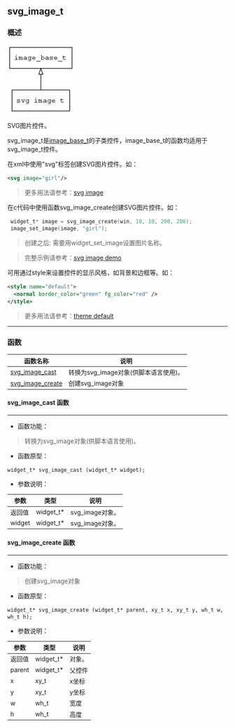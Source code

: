 ## svg\_image\_t
### 概述
![image](images/svg_image_t_0.png)

 SVG图片控件。

 svg\_image\_t是[image\_base\_t](image_base_t.md)的子类控件，image\_base\_t的函数均适用于svg\_image\_t控件。

 在xml中使用"svg"标签创建SVG图片控件。如：

 ```xml
 <svg image="girl"/>
 ```

 >更多用法请参考：[svg image](
 https://github.com/zlgopen/awtk/blob/master/demos/assets/raw/ui/svg_image.xml)

 在c代码中使用函数svg\_image\_create创建SVG图片控件。如：

 ```c
  widget_t* image = svg_image_create(win, 10, 10, 200, 200);
  image_set_image(image, "girl");
 ```

 > 创建之后: 需要用widget\_set\_image设置图片名称。

 > 完整示例请参考：[svg image demo](
 https://github.com/zlgopen/awtk-c-demos/blob/master/demos/svg_image.c)

 可用通过style来设置控件的显示风格，如背景和边框等。如：

 ```xml
 <style name="default">
   <normal border_color="green" fg_color="red" />
 </style>
 ```

 > 更多用法请参考：[theme default](
 https://github.com/zlgopen/awtk/blob/master/demos/assets/raw/styles/default.xml)


----------------------------------
### 函数
<p id="svg_image_t_methods">

| 函数名称 | 说明 | 
| -------- | ------------ | 
| <a href="#svg_image_t_svg_image_cast">svg\_image\_cast</a> | 转换为svg_image对象(供脚本语言使用)。 |
| <a href="#svg_image_t_svg_image_create">svg\_image\_create</a> | 创建svg_image对象 |
#### svg\_image\_cast 函数
-----------------------

* 函数功能：

> <p id="svg_image_t_svg_image_cast"> 转换为svg_image对象(供脚本语言使用)。



* 函数原型：

```
widget_t* svg_image_cast (widget_t* widget);
```

* 参数说明：

| 参数 | 类型 | 说明 |
| -------- | ----- | --------- |
| 返回值 | widget\_t* | svg\_image对象。 |
| widget | widget\_t* | svg\_image对象。 |
#### svg\_image\_create 函数
-----------------------

* 函数功能：

> <p id="svg_image_t_svg_image_create"> 创建svg_image对象



* 函数原型：

```
widget_t* svg_image_create (widget_t* parent, xy_t x, xy_t y, wh_t w, wh_t h);
```

* 参数说明：

| 参数 | 类型 | 说明 |
| -------- | ----- | --------- |
| 返回值 | widget\_t* | 对象。 |
| parent | widget\_t* | 父控件 |
| x | xy\_t | x坐标 |
| y | xy\_t | y坐标 |
| w | wh\_t | 宽度 |
| h | wh\_t | 高度 |
